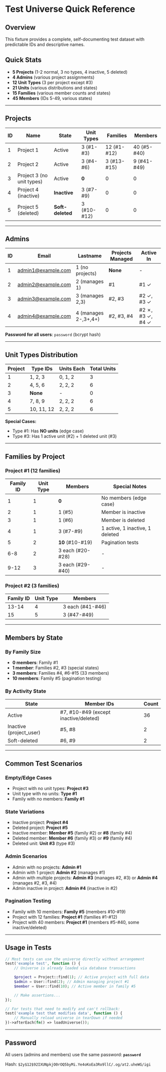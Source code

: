 # Test Universe Quick Reference

## Overview
This fixture provides a complete, self-documenting test dataset with predictable IDs and descriptive names.

## Quick Stats
- **5 Projects** (1-2 normal, 3 no types, 4 inactive, 5 deleted)
- **4 Admins** (various project assignments)
- **12 Unit Types** (3 per project except #3)
- **21 Units** (various distributions and states)
- **15 Families** (various member counts and states)
- **45 Members** (IDs 5-49, various states)

---

## Projects

| ID | Name | State | Unit Types | Families | Members |
|----|------|-------|------------|----------|---------|
| 1  | Project 1 | Active | 3 (#1-#3) | 12 (#1-#12) | 40 (#5-#40) |
| 2  | Project 2 | Active | 3 (#4-#6) | 3 (#13-#15) | 9 (#41-#49) |
| 3  | Project 3 (no unit types) | Active | **0** | 0 | 0 |
| 4  | Project 4 (inactive) | **Inactive** | 3 (#7-#9) | 0 | 0 |
| 5  | Project 5 (deleted) | **Soft-deleted** | 3 (#10-#12) | 0 | 0 |

---

## Admins

| ID | Email | Lastname | Projects Managed | Active In |
|----|-------|----------|------------------|-----------|
| 1  | admin1@example.com | 1 (no projects) | **None** | - |
| 2  | admin2@example.com | 2 (manages 1) | #1 | #1 ✓ |
| 3  | admin3@example.com | 3 (manages 2,3) | #2, #3 | #2 ✓, #3 ✓ |
| 4  | admin4@example.com | 4 (manages 2-,3+,4+) | #2, #3, #4 | #2 ✗, #3 ✓, #4 ✓ |

**Password for all users**: `password` (bcrypt hash)

---

## Unit Types Distribution

| Project | Type IDs | Units Each | Total Units |
|---------|----------|------------|-------------|
| 1       | 1, 2, 3  | 0, 1, 2    | 3           |
| 2       | 4, 5, 6  | 2, 2, 2    | 6           |
| 3       | **None** | -          | 0           |
| 4       | 7, 8, 9  | 2, 2, 2    | 6           |
| 5       | 10, 11, 12 | 2, 2, 2  | 6           |

**Special Cases:**
- Type #1: Has **NO units** (edge case)
- Type #3: Has 1 active unit (#2) + 1 deleted unit (#3)

---

## Families by Project

### Project #1 (12 families)
| Family ID | Unit Type | Members | Special Notes |
|-----------|-----------|---------|---------------|
| 1  | 1 | **0** | No members (edge case) |
| 2  | 1 | 1 (#5) | Member is inactive |
| 3  | 1 | 1 (#6) | Member is deleted |
| 4  | 1 | 3 (#7-#9) | 1 active, 1 inactive, 1 deleted |
| 5  | 2 | **10** (#10-#19) | Pagination tests |
| 6-8  | 2 | 3 each (#20-#28) | - |
| 9-12 | 3 | 3 each (#29-#40) | - |

### Project #2 (3 families)
| Family ID | Unit Type | Members |
|-----------|-----------|---------|
| 13-14 | 4 | 3 each (#41-#46) |
| 15    | 5 | 3 (#47-#49) |

---

## Members by State

### By Family Size
- **0 members**: Family #1
- **1 member**: Families #2, #3 (special states)
- **3 members**: Families #4, #6-#15 (33 members)
- **10 members**: Family #5 (pagination testing)

### By Activity State
| State | Member IDs | Count |
|-------|------------|-------|
| Active | #7, #10-#49 (except inactive/deleted) | 36 |
| Inactive (project_user) | #5, #8 | 2 |
| Soft-deleted | #6, #9 | 2 |

---

## Common Test Scenarios

### Empty/Edge Cases
- Project with no unit types: **Project #3**
- Unit type with no units: **Type #1**
- Family with no members: **Family #1**

### State Variations
- Inactive project: **Project #4**
- Deleted project: **Project #5**
- Inactive member: **Member #5** (family #2) or **#8** (family #4)
- Deleted member: **Member #6** (family #3) or **#9** (family #4)
- Deleted unit: **Unit #3** (type #3)

### Admin Scenarios
- Admin with no projects: **Admin #1**
- Admin with 1 project: **Admin #2** (manages #1)
- Admin with multiple projects: **Admin #3** (manages #2, #3) or **Admin #4** (manages #2, #3, #4)
- Admin inactive in project: **Admin #4** (inactive in #2)

### Pagination Testing
- Family with 10 members: **Family #5** (members #10-#19)
- Project with 12 families: **Project #1** (families #1-#12)
- Project with 40 members: **Project #1** (members #5-#40, some inactive/deleted)

---

## Usage in Tests

```php
// Most tests can use the universe directly without arrangement
test('example test', function () {
    // Universe is already loaded via database transactions

    $project = Project::find(1); // Active project with full data
    $admin = User::find(2); // Admin managing project #1
    $member = User::find(10); // Active member in family #5

    // Make assertions...
});

// For tests that need to modify and can't rollback:
test('example test that modifies data', function () {
    // Manually reload universe in tearDown if needed
})->afterEach(fn() => loadUniverse());
```

---

## Password
All users (admins and members) use the same password: **`password`**

Hash: `$2y$12$92IXUNpkjO0rOQ5byMi.Ye4oKoEa3Ro9llC/.og/at2.uheWG/igi`
